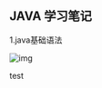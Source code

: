 ## JAVA 学习笔记

1.java基础语法

![img](E:\Apersonal\awesome-programming-books\MDfiles\pictures\662E827A-FA32-4464-B0BD-40087F429E98.jpg)

test

